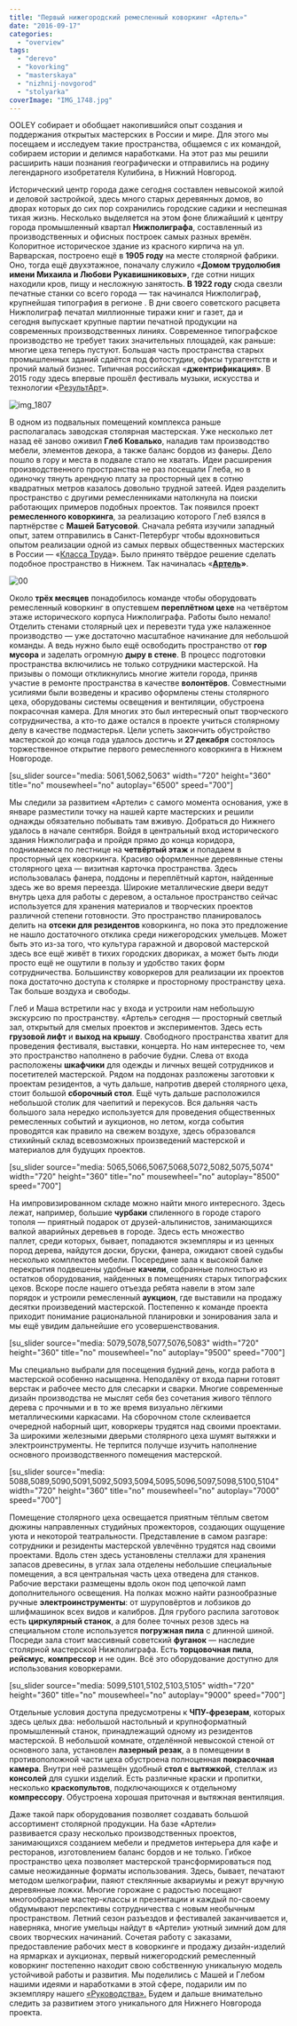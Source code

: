 ```yaml
---
title: "Первый нижегородский ремесленный коворкинг «Артель»"
date: "2016-09-17"
categories:
  - "overview"
tags:
  - "derevo"
  - "kovorking"
  - "masterskaya"
  - "nizhnij-novgorod"
  - "stolyarka"
coverImage: "IMG_1748.jpg"
---
```


OOLEY собирает и обобщает накопившийся опыт создания и поддержания открытых мастерских в России и мире. Для этого мы посещаем и исследуем такие пространства, общаемся с их командой, собираем истории и делимся наработками. На этот раз мы решили расширить наши познания географически и отправились на родину легендарного изобретателя Кулибина, в Нижний Новгород.

Исторический центр города даже сегодня составлен невысокой жилой и деловой застройкой, здесь много старых деревянных домов, во дворах которых до сих пор сохранились городские садики и неспешная тихая жизнь. Несколько выделяется на этом фоне ближайший к центру города промышленный квартал **Нижполиграфа**, составленный из производственных и офисных построек самых разных времён. Колоритное историческое здание из красного кирпича на ул. Варварская, построено ещё в **1905 году** на месте столярной фабрики. Оно, тогда ещё двухэтажное, поначалу служило «**Домом трудолюбия имени Михаила и Любови Рукавишниковых»**, где сотни нищих находили кров, пищу и несложную занятость. **В 1922 году** сюда свезли печатные станки со всего города — так начинался Нижполиграф, крупнейшая типография в регионе . В дни своего советского расцвета Нижполиграф печатал миллионные тиражи книг и газет, да и сегодня выпускает крупные партии печатной продукции на современных производственных линиях. Современное типографское производство не требует таких значительных площадей, как раньше: многие цеха теперь пустуют. Большая часть пространства старых промышленных зданий сдаётся под фотостудии, офисы турагентств и прочий малый бизнес. Типичная российская «**джентрификация»**. В 2015 году здесь впервые прошёл фестиваль музыки, искусства и технологии «[РезультАрт](http://nn-stories.ru/2015/10/09/resultart/)».

![img_1807](./images/IMG_1807.jpg)

В одном из подвальных помещений комплекса раньше располагалась заводская столярная мастерская. Уже несколько лет назад её заново оживил **Глеб Ковалько**, наладив там производство мебели, элементов декора, а также баланс бордов из фанеры. Дело пошло в гору и места в подвале стало не хватать. Идеи расширения производственного пространства не раз посещали Глеба, но в одиночку тянуть арендную плату за просторный цех в сотню квадратных метров казалось довольно трудной затеей. Идея разделить пространство с другими ремесленниками натолкнула на поиски работающих примеров подобных проектов. Так появился проект **ремесленного коворкинга**, за реализацию которого Глеб взялся в партнёрстве с **Машей Батусовой**. Сначала ребята изучили западный опыт, затем отправились в Санкт-Петербург чтобы вдохновиться опытом реализации одной из самых первых общественных мастерских в России — «[Класса Труда](http://ooley.ru/places/klass-truda/)». Было принято твёрдое решение сделать подобное пространство в Нижнем. Так начиналась «**[Артель](https://vk.com/artel_place)»**.

![00](./images/00.jpg)

Около **трёх месяцев** понадобилось команде чтобы оборудовать ремесленный коворкинг в опустевшем **переплётном цехе** на четвёртом этаже исторического корпуса Нижполиграфа. Работы было немало! Отделить стенами столярный цех и перевезти туда уже налаженное производство — уже достаточно масштабное начинание для небольшой команды. А ведь нужно было ещё освободить пространство от **гор мусора** и заделать огромную **дыру в стене**. В процесс подготовки пространства включились не только сотрудники мастерской. На призывы о помощи откликнулись многие жители города, приняв участие в ремонте пространства в качестве **волонтёров**. Совместными усилиями были возведены и красиво оформлены стены столярного цеха, оборудованы системы освещения и вентиляции, обустроена покрасочная камера. Для многих это был интересный опыт творческого сотрудничества, а кто-то даже остался в проекте учиться столярному делу в качестве подмастерья. Цели успеть закончить обустройство мастерской до конца года удалось достичь и **27 декабря** состоялось торжественное открытие первого ремесленного коворкинга в Нижнем Новгороде.

\[su_slider source="media: 5061,5062,5063" width="720" height="360" title="no" mousewheel="no" autoplay="6500" speed="700"\]

Мы следили за развитием «Артели» с самого момента основания, уже в январе разместили точку на нашей карте мастерских и решили однажды обязательно побывать там вживую. Добраться до Нижнего удалось в начале сентября. Войдя в центральный вход исторического здания Нижполиграфа и пройдя прямо до конца коридора, поднимаемся по лестнице на **четвёртый этаж** и попадаем в просторный цех коворкинга. Красиво оформленные деревянные стены столярного цеха — визитная карточка пространства. Здесь использовалась фанера, поддоны и переплётный картон, найденные здесь же во время переезда. Широкие металлические двери ведут внутрь цеха для работы с деревом, а остальное пространство сейчас используется для хранения материалов и творческих проектов различной степени готовности. Это пространство планировалось делить на **отсеки для резидентов** коворкинга, но пока это предложение не нашло достаточного отклика среди нижегородских умельцев. Может быть это из-за того, что культура гаражной и дворовой мастерской здесь все ещё живёт в тихих городских двориках, а может быть люди просто ещё не ощутили в пользу и удобство таких форм сотрудничества. Большинству коворкеров для реализации их проектов пока достаточно доступа к столярке и просторному пространству цеха. Так больше воздуха и свободы.

Глеб и Маша встретили нас у входа и устроили нам небольшую экскурсию по пространству. «Артель» сегодня — просторный светлый зал, открытый для смелых проектов и экспериментов. Здесь есть **грузовой лифт** и **выход на крышу**. Свободного пространства хватит для проведения фестиваля, выставки, концерта. Но нам интереснее то, чем это пространство наполнено в рабочие будни. Слева от входа расположены **шкафчики** для одежды и личных вещей сотрудников и посетителей мастерской. Рядом на поддонах разложены заготовки к проектам резидентов, а чуть дальше, напротив дверей столярного цеха, стоит большой **сборочный стол**. Ещё чуть дальше расположился небольшой столик для чаепитий и перекусов. Вся дальняя часть большого зала нередко используется для проведения общественных ремесленных событий и аукционов, но летом, когда события проводятся как правило на свежем воздухе, здесь образовался стихийный склад всевозможных произведений мастерской и материалов для будущих проектов.

\[su_slider source="media: 5065,5066,5067,5068,5072,5082,5075,5074" width="720" height="360" title="no" mousewheel="no" autoplay="8500" speed="700"\]

На импровизированном складе можно найти много интересного. Здесь лежат, например, большие **чурбаки** спиленного в городе старого тополя — приятный подарок от друзей-альпинистов, занимающихся валкой аварийных деревьев в городе. Здесь есть множество паллет, среди которых, бывает, попадаются экземпляры и из ценных пород дерева, найдутся доски, бруски, фанера, ожидают своей судьбы несколько комплектов мебели. Посередине зала к высокой балке перекрытия подвешены удобные **качели**, собранные полностью из остатков оборудования, найденных в помещениях старых типографских цехов. Вскоре после нашего отъезда ребята навели в этом зале порядок и устроили ремесленный **аукцион**, где выставили на продажу десятки произведений мастерской. Постепенно к команде проекта приходит понимание рациональной планировки и зонирования зала и мы ещё увидим дальнейшие его усовершенствования.

\[su_slider source="media: 5079,5078,5077,5076,5083" width="720" height="360" title="no" mousewheel="no" autoplay="9500" speed="700"\]

Мы специально выбрали для посещения будний день, когда работа в мастерской особенно насыщенна. Неподалёку от входа парни готовят верстак и рабочее место для слесарки и сварки. Многие современные дизайн производства не мыслят себя без сочетания живого тёплого дерева с прочными и в то же время визуально лёгкими металлическими каркасами. На сборочном столе склеивается очередной наборный щит, коворкеры трудятся над своими проектами. За широкими железными дверьми столярного цеха шумят вытяжки и электроинструменты. Не терпится получше изучить наполнение основного производственного помещения мастерской.

\[su_slider source="media: 5088,5089,5090,5091,5092,5093,5094,5095,5096,5097,5098,5100,5104" width="720" height="360" title="no" mousewheel="no" autoplay="7000" speed="700"\]

Помещение столярного цеха освещается приятным тёплым светом дюжины направленных студийных прожекторов, создающих ощущение уюта и некоторой театральности. Представление в самом разгаре: сотрудники и резиденты мастерской увлечённо трудятся над своими проектами. Вдоль стен здесь установлены стеллажи для хранения запасов древесины, в углах зала отделены небольшие специальные помещения, а вся центральная часть цеха отведена для станков. Рабочие верстаки размещены вдоль окон под цепочкой ламп дополнительного освещения. На полках можно найти разнообразные ручные **электроинструменты**: от шуруповёртов и лобзиков до шлифмашинок всех видов и калибров. Для грубого распила заготовок есть **циркулярный станок**, а для более точных резов здесь на специальном столе используется **погружная пила** с длинной шиной. Посреди зала стоит массивный советский **фуганок** — наследие столярной мастерской Нижполиграфа. Есть **торцовочная пила**, **рейсмус**, **компрессор** и не один. Всё это оборудование доступно для использования коворкерами.

\[su_slider source="media: 5099,5101,5102,5103,5105" width="720" height="360" title="no" mousewheel="no" autoplay="9000" speed="700"\]

Отдельные условия доступа предусмотрены к **ЧПУ-фрезерам**, которых здесь целых два: небольшой настольный и крупноформатный промышленный станок, принадлежащий одному из резидентов мастерской. В небольшой комнате, отделённой невысокой стеной от основного зала, установлен **лазерный резак**, а в помещении в противоположной части цеха обустроена полноценная **покрасочная камера**. Внутри неё размещён удобный **стол с вытяжкой**, стеллаж из **консолей** для сушки изделий. Есть различные краски и пропитки, несколько **краскопультов**, подключающихся к отдельному **компрессору**. Обустроена хорошая приточная и вытяжная вентиляция.

Даже такой парк оборудования позволяет создавать большой ассортимент столярной продукции. На базе «Артели» развивается сразу несколько производственных проектов, занимающихся созданием мебели и предметов интерьера для кафе и ресторанов, изготовлением баланс бордов и не только. Гибкое пространство цеха позволяет мастерской трансформироваться под самые неожиданные форматы использования. Здесь, бывает, печатают методом шелкографии, паяют стеклянные аквариумы и режут вручную деревянные ложки. Многие горожане с радостью посещают многообразные мастер-классы и презентации и каждый по-своему обдумывают перспективы сотрудничества с новым необычным пространством. Летний сезон разъездов и фестивалей заканчивается и, наверняка, многие умельцы найдут в «Артели» уютный зимний дом для своих творческих начинаний. Сочетая работу с заказами, предоставление рабочих мест в коворкинге и продажу дизайн-изделий на ярмарках и аукционах, первый нижегородский ремесленный коворкинг постепенно находит свою собственную уникальную модель устойчивой работы и развития. Мы поделились с Машей и Глебом нашими идеями и наработками в этой сфере, подарили им по экземпляру нашего [«Руководства».](http://ooley.ru/theory/handbook/) Будем и дальше внимательно следить за развитием этого уникального для Нижнего Новгорода проекта.
